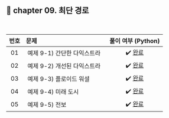 ## 🚩 chapter 09. 최단 경로

<br>

| **번호** | **문제** | **풀이 여부 (Python)** |
|:--------:|:--------|:-------------:|
| 01 | &nbsp;예제 9-1) 간단한 다익스트라&nbsp;&nbsp; | &nbsp;✔️ [완료](https://github.com/yuuforest/Baekjoon/blob/main/01%20%EC%9D%B4%EC%BD%94%ED%85%8C/chapter09/%EA%B0%84%EB%8B%A8%ED%95%9C%20%EB%8B%A4%EC%9D%B5%EC%8A%A4%ED%8A%B8%EB%9D%BC.py)&nbsp; |
| 02 | &nbsp;예제 9-2) 개선된 다익스트라&nbsp;&nbsp; | &nbsp;✔️ [완료](https://github.com/yuuforest/Baekjoon/blob/main/01%20%EC%9D%B4%EC%BD%94%ED%85%8C/chapter09/%EA%B0%9C%EC%84%A0%EB%90%9C%20%EB%8B%A4%EC%9D%B5%EC%8A%A4%ED%8A%B8%EB%9D%BC.py)&nbsp; |
| 03 | &nbsp;예제 9-3) 플로이드 워셜&nbsp;&nbsp; | &nbsp;✔️ [완료](https://github.com/yuuforest/Baekjoon/blob/main/01%20%EC%9D%B4%EC%BD%94%ED%85%8C/chapter09/%ED%94%8C%EB%A1%9C%EC%9D%B4%EB%93%9C%20%EC%9B%8C%EC%85%9C.py)&nbsp; |
| 04 | &nbsp;예제 9-4) 미래 도시&nbsp;&nbsp; | &nbsp;✔️ [완료](https://github.com/yuuforest/Baekjoon/blob/main/01%20%EC%9D%B4%EC%BD%94%ED%85%8C/chapter09/%EB%AF%B8%EB%9E%98%20%EB%8F%84%EC%8B%9C.py)&nbsp; |
| 05 | &nbsp;예제 9-5) 전보&nbsp;&nbsp; | &nbsp;✔️ [완료](https://github.com/yuuforest/Baekjoon/blob/main/01%20%EC%9D%B4%EC%BD%94%ED%85%8C/chapter09/%EC%A0%84%EB%B3%B4.py)&nbsp; |
